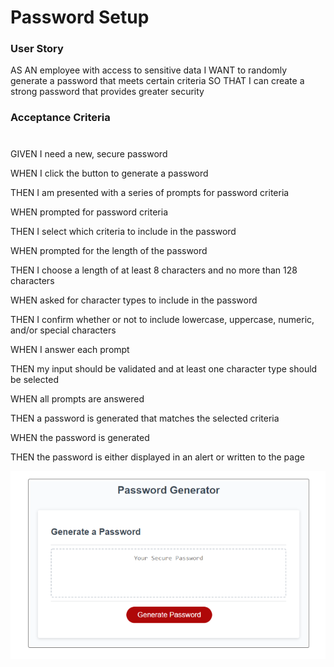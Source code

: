 
<h1>Password Setup</h1>

<h3>User Story</h3>

AS AN employee with access to sensitive data
I WANT to randomly generate a password that meets certain criteria
SO THAT I can create a strong password that provides greater security

<h3>Acceptance Criteria</h3>

#
GIVEN I need a new, secure password

WHEN I click the button to generate a password

THEN I am presented with a series of prompts for password criteria

WHEN prompted for password criteria

THEN I select which criteria to include in the password

WHEN prompted for the length of the password

THEN I choose a length of at least 8 characters and no more than 128 characters

WHEN asked for character types to include in the password

THEN I confirm whether or not to include lowercase, uppercase, numeric, and/or special characters

WHEN I answer each prompt

THEN my input should be validated and at least one character type should be selected

WHEN all prompts are answered

THEN a password is generated that matches the selected criteria

WHEN the password is generated

THEN the password is either displayed in an alert or written to the page


!["Readme information: image is rendering of what shoud look like"](./Assets/images/readmeimage.PNG)